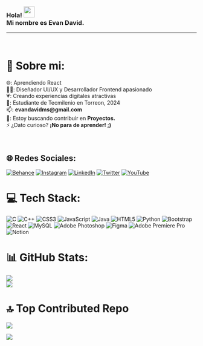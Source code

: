 <!-- banner -->


<h3>Hola! <img src="https://github.com/TheDudeThatCode/TheDudeThatCode/blob/master/Assets/Hi.gif" width="29px"><br>Mi nombre es Evan David.</h3>
<hr>
<br>

<!-- My Details -->
# 💫 Sobre mi:
<p>🌐: Aprendiendo React<br>👨‍💻: Diseñador UI/UX y Desarrollador Frontend apasionado <br>💗: Creando experiencias digitales atractivas <br>🏫: Estudiante de Tecmilenio en Torreon, 2024<br>📫: <b>evandavidms@gmail.com</b><br>👀: Estoy buscando contribuir en <b>Proyectos.</b><br>⚡ ¿Dato curioso? <b>¡No para de aprender! ;)</b></p><br>

<!-- My Social Handles -->
## 🌐 Redes Sociales:
[![Behance](https://img.shields.io/badge/Behance-1769ff?logo=behance&logoColor=white)](https://www.behance.net/evanmorales1) [![Instagram](https://img.shields.io/badge/Instagram-%23E4405F.svg?logo=Instagram&logoColor=white)](https://www.instagram.com/evandavidms/) [![LinkedIn](https://img.shields.io/badge/LinkedIn-%230077B5.svg?logo=linkedin&logoColor=white)](https://www.linkedin.com/in/evan-morales-b395ba267/) [![Twitter](https://img.shields.io/badge/Twitter-%231DA1F2.svg?logo=Twitter&logoColor=white)](https://twitter.com/evandavidms_) [![YouTube](https://img.shields.io/badge/YouTube-%23FF0000.svg?logo=YouTube&logoColor=white)](https://www.youtube.com/channel/UC1_Itn7N_xX5OqZrkaZu6VA) 
<br>

<!-- Languages and Tools I use  -->
# 💻 Tech Stack:
![C](https://img.shields.io/badge/c-%2300599C.svg?style=for-the-badge&logo=c&logoColor=white) ![C++](https://img.shields.io/badge/c++-%2300599C.svg?style=for-the-badge&logo=c%2B%2B&logoColor=white) ![CSS3](https://img.shields.io/badge/css3-%231572B6.svg?style=for-the-badge&logo=css3&logoColor=white) ![JavaScript](https://img.shields.io/badge/javascript-%23323330.svg?style=for-the-badge&logo=javascript&logoColor=%23F7DF1E) ![Java](https://img.shields.io/badge/java-%23ED8B00.svg?style=for-the-badge&logo=java&logoColor=white) ![HTML5](https://img.shields.io/badge/html5-%23E34F26.svg?style=for-the-badge&logo=html5&logoColor=white) ![Python](https://img.shields.io/badge/python-3670A0?style=for-the-badge&logo=python&logoColor=ffdd54) ![Bootstrap](https://img.shields.io/badge/bootstrap-%23563D7C.svg?style=for-the-badge&logo=bootstrap&logoColor=white) ![React](https://img.shields.io/badge/react-%2320232a.svg?style=for-the-badge&logo=react&logoColor=%2361DAFB) ![MySQL](https://img.shields.io/badge/mysql-%2300f.svg?style=for-the-badge&logo=mysql&logoColor=white) ![Adobe Photoshop](https://img.shields.io/badge/adobephotoshop-%2331A8FF.svg?style=for-the-badge&logo=adobephotoshop&logoColor=white) 	![Figma](https://img.shields.io/badge/figma-%23F24E1E.svg?style=for-the-badge&logo=figma&logoColor=white) ![Adobe Premiere Pro](https://img.shields.io/badge/Adobe%20Premiere%20Pro-9999FF.svg?style=for-the-badge&logo=Adobe%20Premiere%20Pro&logoColor=white) ![Notion](https://img.shields.io/badge/Notion-%23000000.svg?style=for-the-badge&logo=notion&logoColor=white)

# 📊 GitHub Stats:
![](https://github-readme-stats.vercel.app/api?username=EvanDavidMS&theme=dark&hide_border=true&include_all_commits=true&count_private=true)<br/>
![](https://github-readme-streak-stats.herokuapp.com/?user=EvanDavidMS&theme=dark&hide_border=true)<br/>

# 🔝 Top Contributed Repo
![](https://github-contributor-stats.vercel.app/api?username=EvanDavidMS&limit=5&theme=dark&combine_all_yearly_contributions=true)

[![](https://visitcount.itsvg.in/api?id=amajaying&icon=4&color=12)](https://visitcount.itsvg.in)

<!-- Footer -->
